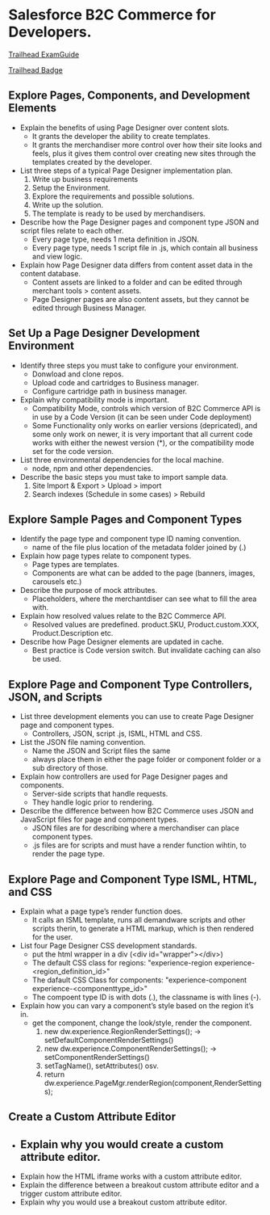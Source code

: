 # Salesforce B2C Commerce for Developers.

[Trailhead ExamGuide](https://trailhead.salesforce.com/help?article=Salesforce-Certified-B2C-Commerce-Developer-Exam-Guide)

[Trailhead Badge](https://trailhead.salesforce.com/en/content/learn/modules/b2c-page-designer-developers?trail_id=build-storefront-pages-with-salesforce-b2c-commerce-page-designer)

## Explore Pages, Components, and Development Elements

- Explain the benefits of using Page Designer over content slots.
  - It grants the developer the ability to create templates.
  - It grants the merchandiser more control over how their site looks and feels, plus it gives them control over creating new sites through the templates created by the developer.
- List three steps of a typical Page Designer implementation plan.
  1. Write up business requirements
  2. Setup the Environment.
  3. Explore the requirements and possible solutions.
  4. Write up the solution.
  5. The template is ready to be used by merchandisers.
- Describe how the Page Designer pages and component type JSON and script files relate to each other.
  - Every page type, needs 1 meta definition in JSON.
  - Every page type, needs 1 script file in .js, which contain all business and view logic.
- Explain how Page Designer data differs from content asset data in the content database.
  - Content assets are linked to a folder and can be edited through merchant tools > content assets.
  - Page Designer pages are also content assets, but they cannot be edited through Business Manager.

## Set Up a Page Designer Development Environment

- Identify three steps you must take to configure your environment.
  - Donwload and clone repos.
  - Upload code and cartridges to Business manager.
  - Configure cartridge path in business manager.
- Explain why compatibility mode is important.
  - Compatibility Mode, controls which version of B2C Commerce API is in use by a Code Version (it can be seen under Code deployment)
  - Some Functionality only works on earlier versions (depricated), and some only work on newer, it is very important that all current code works with either the newest version (*), or the compatibility mode set for the code version.
- List three environmental dependencies for the local machine.
  - node, npm and other dependencies.
- Describe the basic steps you must take to import sample data.
  1. Site Import & Export > Upload > import
  2. Search indexes (Schedule in some cases) > Rebuild

## Explore Sample Pages and Component Types

- Identify the page type and component type ID naming convention.
  - name of the file plus location of the metadata folder joined by (.)
- Explain how page types relate to component types.
  - Page types are templates.
  - Components are what can be added to the page (banners, images, carousels etc.)
- Describe the purpose of mock attributes.
  - Placeholders, where the merchantdiser can see what to fill the area with.
- Explain how resolved values relate to the B2C Commerce API.
  - Resolved values are predefined. product.SKU, Product.custom.XXX, Product.Description etc.
- Describe how Page Designer elements are updated in cache.
  - Best practice is Code version switch. But invalidate caching can also be used.

## Explore Page and Component Type Controllers, JSON, and Scripts

- List three development elements you can use to create Page Designer page and component types.
  - Controllers, JSON, script .js, ISML, HTML and CSS.
- List the JSON file naming convention.
  - Name the JSON and Script files the same
  - always place them in either the page folder or component folder or a sub directory of those.
- Explain how controllers are used for Page Designer pages and components.
  - Server-side scripts that handle requests.
  - They handle logic prior to rendering.
- Describe the difference between how B2C Commerce uses JSON and JavaScript files for page and component types.
  - JSON files are for describing where a merchandiser can place component types.
  - .js files are for scripts and must have a render function wihtin, to render the page type.

## Explore Page and Component Type ISML, HTML, and CSS

- Explain what a page type’s render function does.
  - It calls an ISML template, runs all demandware scripts and other scripts therin, to generate a HTML markup, which is then rendered for the user.
- List four Page Designer CSS development standards.
  - put the html wrapper in a div (\<div id="wrapper"\>\</div\>)
  - The default CSS class for regions: "experience-region experience-<region_definition_id>"
  - The dafault CSS Class for components: "experience-component experience-<componenttype_id>"
  - The compoent type ID is with dots (.), the classname is with lines (-).
- Explain how you can vary a component’s style based on the region it’s in.
  - get the component, change the look/style, render the component.
    1. new dw.experience.RegionRenderSettings(); -> setDefaultComponentRenderSettings()
    2. new dw.experience.ComponentRenderSettings(); -> setComponentRenderSettings()
    3. setTagName(), setAttributes() osv.
    3. return dw.experience.PageMgr.renderRegion(component,RenderSettings); 
  

## Create a Custom Attribute Editor

- Explain why you would create a custom attribute editor.
  - 
- Explain how the HTML iframe works with a custom attribute editor.
- Explain the difference between a breakout custom attribute editor and a trigger custom attribute editor.
- Explain why you would use a breakout custom attribute editor.
